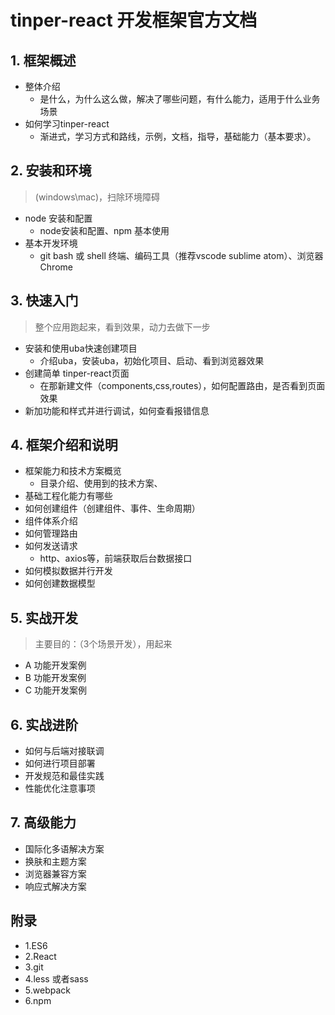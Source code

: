 

# tinper-react 开发框架官方文档

## 1. 框架概述

- 整体介绍
	- 是什么，为什么这么做，解决了哪些问题，有什么能力，适用于什么业务场景
- 如何学习tinper-react
	- 渐进式，学习方式和路线，示例，文档，指导，基础能力（基本要求）。

## 2. 安装和环境

> (windows\mac)，扫除环境障碍

- node 安装和配置
	- node安装和配置、npm 基本使用
- 基本开发环境
	- git bash 或 shell 终端、编码工具（推荐vscode sublime atom）、浏览器 Chrome


## 3. 快速入门

> 整个应用跑起来，看到效果，动力去做下一步

- 安装和使用uba快速创建项目
	- 介绍uba，安装uba，初始化项目、启动、看到浏览器效果
- 创建简单 tinper-react页面
	- 在那新建文件（components,css,routes），如何配置路由，是否看到页面效果
- 新加功能和样式并进行调试，如何查看报错信息

## 4. 框架介绍和说明

- 框架能力和技术方案概览
	- 目录介绍、使用到的技术方案、
- 基础工程化能力有哪些
- 如何创建组件（创建组件、事件、生命周期）
- 组件体系介绍
- 如何管理路由
- 如何发送请求 
	- http、axios等，前端获取后台数据接口
- 如何模拟数据并行开发
- 如何创建数据模型

## 5.  实战开发

> 主要目的：（3个场景开发），用起来

- A 功能开发案例
- B 功能开发案例
- C 功能开发案例

## 6. 实战进阶

- 如何与后端对接联调
- 如何进行项目部署
- 开发规范和最佳实践
- 性能优化注意事项


## 7. 高级能力

- 国际化多语解决方案
- 换肤和主题方案
- 浏览器兼容方案
- 响应式解决方案

## 附录

- 1.ES6
- 2.React
- 3.git
- 4.less 或者sass
- 5.webpack
- 6.npm 





